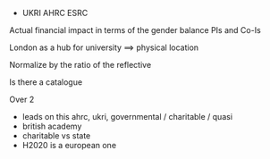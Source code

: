 * UKRI
  AHRC
  ESRC

Actual financial impact in terms of the gender balance
PIs and Co-Is

London as a hub for university ==> physical location

Normalize by the ratio of the reflective

Is there a catalogue

Over 2

* leads on this ahrc, ukri, governmental / charitable / quasi
* british academy
* charitable vs state  
* H2020 is a european one
